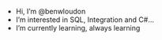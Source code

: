 - Hi, I’m @benwloudon
-  I’m interested in SQL, Integration and C#...
-  I’m currently learning, always learning

<!---
benwloudon/benwloudon is a ✨ special ✨ repository because its `README.md` (this file) appears on your GitHub profile.
You can click the Preview link to take a look at your changes.
--->
